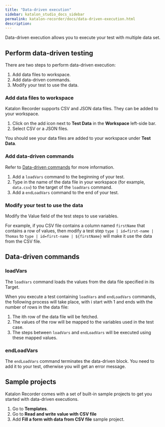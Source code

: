 ```yaml
---
title: "Data-driven execution"
sidebar: katalon_studio_docs_sidebar
permalink: katalon-recorder/docs/data-driven-execution.html
description:
---
```


Data-driven execution allows you to execute your test with multiple data set.

## Perform data-driven testing
There are two steps to perform data-driven execution:
1. Add data files to workspace.
2. Add data-driven commands.
3. Modify your test to use the data.

### Add data files to workspace
Katalon Recorder supports CSV and JSON data files. They can be added to your workspace.
1. Click on the add icon next to **Test Data** in the **Workspace** left-side bar.
2. Select CSV or a JSON files.

You should see your data files are added to your workspace under **Test Data**.

### Add data-driven commands
Refer to [Data-driven commands](#data-driven-commands) for more information.
1. Add a `loadVars` command to the beginning of your test.
2. Type in the name of the data file in your workspace (for example, `data.csv`) to the target of the `loadVars` command.
3. Add a `endLoadVars` command to the end of your test.

### Modify your test to use the data

Modify the Value field of the test steps to use variables. 

For example, if you CSV file contains a column named `firstName` that contains a row of values, then modify a test step `type | id=first-name | Thomas` to `type | id=first-name | ${firstName}` will make it use the data from the CSV file.

## Data-driven commands
### loadVars

The `loadVars` command loads the values from the data file specified in its Target. 

When you execute a test containing `loadVars` and `endLoadVars` commands, the following process will take place, with i start with 1 and ends with the number of rows in the data file:
1. The ith row of the data file will be fetched.
2. The values of the row will be mapped to the variables used in the test case.
3. The steps between `loadVars` and `endLoadVars` will be executed using these mapped values.

### endLoadVars

The `endLoadVars` command terminates the data-driven block. You need to add it to your test, otherwise you will get an error message.

## Sample projects
Katalon Recorder comes with a set of built-in sample projects to get you started with data-driven executions.
1. Go to **Templates**.
2. Go to **Read and write value with CSV file**
3. Add **Fill a form with data from CSV file** sample project.